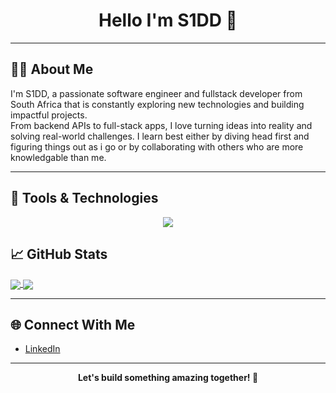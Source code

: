 <h1 align="center">Hello I'm S1DD 👋</h1>

---

## 🧑‍💻 About Me

I'm S1DD, a passionate software engineer and fullstack developer from South Africa that is constantly exploring new technologies and building impactful projects.  
From backend APIs to full-stack apps, I love turning ideas into reality and solving real-world challenges.
I learn best either by diving head first and figuring things out as i go or by collaborating with others who are more knowledgable than me.


---

## 🚀 Tools & Technologies

<div align="center">
  <img src="https://skillicons.dev/icons?i=c,java,py,flask,babel,js,html,css,bootstrap,git,postman,sqlite,redis,express,nextjs,nginx,mongodb,linux,nodejs,mysql,nextjs,vscode,pycharm,webstorm,xd&perline=8" />
</div>

## 📈 GitHub Stats

<!-- GitHub Stats -->
<a href="https://github.com/S1DD">
  <img align="center" src="https://github-readme-stats.vercel.app/api?username=S1DD&show_icons=true&theme=tokyonight" />
</a>

<!-- Top Languages -->
<a href="https://github.com/S1DD">
  <img align="center" src="https://github-readme-stats.vercel.app/api/top-langs/?username=S1DD&layout=compact&theme=tokyonight" />
</a>


---

## 🌐 Connect With Me

- [LinkedIn](www.linkedin.com/in/thabiso-molefe-014aaa10b)


---

<p align="center">
  <b>Let's build something amazing together! 🚀</b>
</p>
